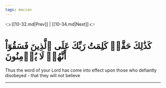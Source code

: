 ```yaml
---
tags: meccan
---
```


👈 [[10-32.md|Prev]] | [[10-34.md|Next]] 👉

# كَذَٰلِكَ حَقَّتۡ كَلِمَتُ رَبِّكَ عَلَى ٱلَّذِينَ فَسَقُوٓاْ أَنَّهُمۡ لَا يُؤۡمِنُونَ

Thus the word of your Lord has come into effect upon those who defiantly disobeyed - that they will not believe

---

